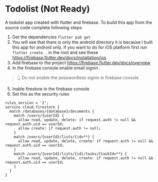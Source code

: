 
# Todolist (Not Ready)

A todolist app created with flutter and firebase.
To build this app from the source code complete following steps:

1. Get the dependencies `flutter pub get`
2. You will see that there is only the android directory it is because I built this app for android only. If you want to do for iOS platform first run `flutter create .` in the root and see these https://firebase.flutter.dev/docs/installation/ios
3. Add firebase to the project https://firebase.flutter.dev/docs/overview
4. In the firebase console enable email signin .
> 👆 Do not enable the passwordless signin in firebase console
5. Inable firestore in the firebase console
6. Set this as the security rules
```
rules_version = '2';
service cloud.firestore {
  match /databases/{database}/documents {
    match /users/{userId} {
      allow read, update, delete: if request.auth != null && request.auth.uid == userId;
      allow create: if request.auth != null;
    }
    match /users/{userId}/lists/{id=**} {
      allow read, update, delete, create: if request.auth != null && request.auth.uid == userId;
    }
    match /users/{userId}/lists/{id}/tasks/{taskId=**} {
      allow read, update, delete, create: if request.auth != null && request.auth.uid == userId;
    }
  }
}
```